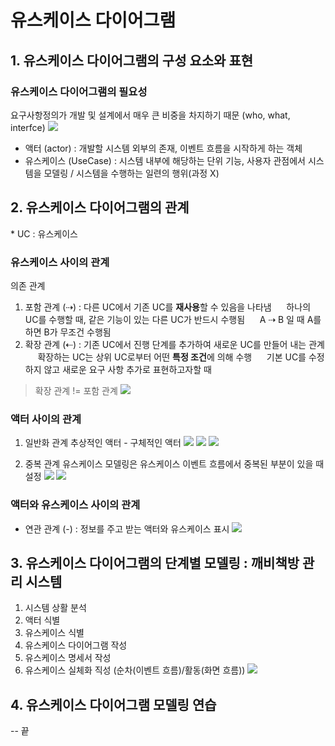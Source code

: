 # 유스케이스 다이어그램
## 1. 유스케이스 다이어그램의 구성 요소와 표현
### 유스케이스 다이어그램의 필요성
요구사항정의가 개발 및 설계에서 매우 큰 비중을 차지하기 때문 (who, what, interfce)
![](https://velog.velcdn.com/images/taegyeong0225/post/9474b093-341f-4fcc-b2ad-e367e9ad66f9/image.png)

- 액터 (actor) : 개발할 시스템 외부의 존재, 이벤트 흐름을 시작하게 하는 객체
- 유스케이스 (UseCase) : 시스템 내부에 해당하는 단위 기능, 사용자 관점에서 시스템을 모델링 / 시스템을 수행하는 일련의 행위(과정 X)


## 2. 유스케이스 다이어그램의 관계
\* UC : 유스케이스 
### 유스케이스 사이의 관계
의존 관계
1. 포함 관계 (⇢) : 다른 UC에서 기존 UC를 **재사용**할 수 있음을 나타냄
&nbsp;&nbsp;&nbsp;&nbsp; 하나의 UC를 수행할 때, 같은 기능이 있는 다른 UC가 반드시 수행됨
&nbsp;&nbsp;&nbsp;&nbsp; A ⇢ B 일 때 A를 하면 B가 무조건 수행됨
2. 확장 관계 (⇠) : 기존 UC에서 진행 단계를 추가하여 새로운 UC를 만들어 내는 관계
&nbsp;&nbsp;&nbsp;&nbsp; 확장하는 UC는 상위 UC로부터 어떤 **특정 조건**에 의해 수행
&nbsp;&nbsp;&nbsp;&nbsp; 기본 UC를 수정하지 않고 새로운 요구 사항 추가로 표현하고자할 때 
>  확장 관계 != 포함 관계
![](https://velog.velcdn.com/images/taegyeong0225/post/1670c1a6-20c2-447d-b1b7-c5efcf8438fe/image.png)

### 액터 사이의 관계
1. 일반화 관계
추상적인 액터 - 구체적인 액터
![](https://velog.velcdn.com/images/taegyeong0225/post/b59d800b-d6b8-4411-926a-f95acec4c371/image.png) ![](https://velog.velcdn.com/images/taegyeong0225/post/d3065b3c-43da-4126-b3ed-4504dbb138dc/image.png) ![](https://velog.velcdn.com/images/taegyeong0225/post/325cc9f6-6355-4182-8381-68ae5c395000/image.png)

2. 중복 관계
유스케이스 모델링은 유스케이스 이벤트 흐름에서 중복된 부분이 있을 때 설정
![](https://velog.velcdn.com/images/taegyeong0225/post/6d6af63f-80e5-4f80-98e4-646d62ef5f9f/image.png) ![](https://velog.velcdn.com/images/taegyeong0225/post/7158c73b-6829-4c11-bae3-a4f6febbb4dd/image.png)

### 액터와 유스케이스 사이의 관계
- 연관 관계 (-) : 정보를 주고 받는 액터와 유스케이스 표시
![](https://velog.velcdn.com/images/taegyeong0225/post/4a0ac6fe-350a-42af-b0b2-d4ff841d692e/image.png)


## 3. 유스케이스 다이어그램의 단계별 모델링 : 깨비책방 관리 시스템
1. 시스템 상활 분석
2. 액터 식별
3. 유스케이스 식별
4. 유스케이스 다이어그램 작성
5. 유스케이스 명세서 작성
6. 유스케이스 실체화 직성 (순차(이벤트 흐름)/활동(화면 흐름))
![](https://velog.velcdn.com/images/taegyeong0225/post/2c7b683c-2c1f-42b7-8361-8f93cf8f4735/image.png)

## 4. 유스케이스 다이어그램 모델링 연습

 -- 끝
